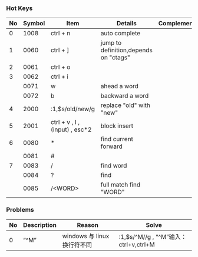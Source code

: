 ### Hot Keys
|No|Symbol|Item|Details|Complement|
|--|--|--|--|--|
|0|1008|ctrl + n|auto complete||
|1|0060|ctrl + ]|jump to definition,depends on "ctags"||
|2|0061|ctrl + o|||
|3|0062|ctrl + i|||
| |0071|w|ahead a word||
| |0072|b|backward a word||
|4|2000|:1,$s/old/new/g | replace "old" with "new"||
|5|2001|ctrl + v , I , (input) , esc*2|block insert||
|6|0080|*|find current forward||
| |0081|#|||
|7|0083|/|find word||
| |0084|?|find||
| |0085|/\<WORD\>|full match find "WORD"||

### Problems
|No|Description|Reason|Solve|
|--|--|--|--|
|0|“^M”|windows 与 linux换行符不同| :1,$s/^M//g , “^M”输入：ctrl+v,ctrl+M|
